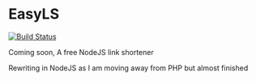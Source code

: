 # EasyLS
[![Build Status](https://ci.adamxp12.com/job/easyls/badge/icon)](https://ci.adamxp12.com/job/easyls/)

Coming soon, A free NodeJS link shortener

Rewriting in NodeJS as I am moving away from PHP but almost finished

